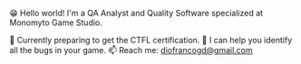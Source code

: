 😁   Hello world! I'm a QA Analyst and Quality Software specialized at Monomyto Game Studio.

🌱   Currently preparing to get the CTFL certification.
🦾   I can help you identify all the bugs in your game.
📫   Reach me: diofrancogd@gmail.com

